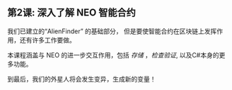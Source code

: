 ## 第2课: 深入了解 NEO 智能合约

我们已建立的“AlienFinder” 的基础部分，
但是要使智能合约在区块链上发挥作用，还有许多工作要做。

本课程涵盖与 NEO 的进一步交互作用，包括 *存储* ，*检查验证*, 以及C#本身的更多功能。

到最后，我们的外星人将会发生变异，生成新的变量！
